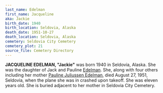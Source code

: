 ```yaml
---
last_name: Edelman
first_name: Jacqueline
aka: Jackie
birth_date: 1940
birth_location: Seldovia, Alaska
death_date: 1951-10-27
death_location: Seldovia, Alaska
cemetery: Seldovia City Cemetery
cemetery_plot: 21
source_file: Cemetery Directory
---
```

**JACQUELINE EDELMAN, "Jackie"** was born 1940 in Seldovia, Alaska. She was the daughter of Jack and Pauline [Edelman](.._families/Edelman_Family.md).  She, along with four others including her mother [Pauline Juliussen Edelman](./Edelman_Pauline_Juliussen.md), died August 27, 1951, Seldovia, when the plane she was in crashed upon takeoff.  She was eleven years old. She is buried adjacent to her mother in Seldovia City Cemetery.
